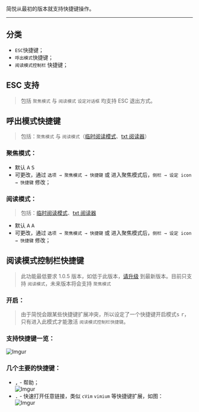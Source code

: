 简悦从最初的版本就支持快捷键操作。

***

分类
---
- `ESC`快捷键；
- `呼出模式`快捷键；
- `阅读模式控制栏` 快捷键；

ESC 支持
---
> 包括 `聚焦模式` 与 `阅读模式` `设定对话框` 均支持 ESC 退出方式。

呼出模式快捷键
---
> 包括：`聚焦模式` 与 `阅读模式`（[临时阅读模式](https://github.com/Kenshin/simpread/wiki/%E4%B8%B4%E6%97%B6%E9%98%85%E8%AF%BB%E6%A8%A1%E5%BC%8F)、[txt 阅读器](https://github.com/Kenshin/simpread/wiki/txt-%E9%98%85%E8%AF%BB%E5%99%A8)）

### 聚焦模式：
- 默认 <kbd>A</kbd> <kbd>S</kbd>
- 可更改，通过 `选项 → 聚焦模式 → 快捷键` 或 进入聚焦模式后，`侧栏 → 设定 icon → 快捷键` 修改；

### 阅读模式：
> 包括：[临时阅读模式](https://github.com/Kenshin/simpread/wiki/%E4%B8%B4%E6%97%B6%E9%98%85%E8%AF%BB%E6%A8%A1%E5%BC%8F)、[txt 阅读器](https://github.com/Kenshin/simpread/wiki/txt-%E9%98%85%E8%AF%BB%E5%99%A8)
- 默认 <kbd>A</kbd> <kbd>A</kbd>
- 可更改，通过 `选项 → 聚焦模式 → 快捷键` 或 进入聚焦模式后，`侧栏 → 设定 icon → 快捷键` 修改；

阅读模式控制栏快捷键
---
> 此功能最低要求 1.0.5 版本，如低于此版本，[请升级](http://ksria.com/simpread/) 到最新版本。目前只支持 `阅读模式`，未来版本将会支持 `聚焦模式`

### 开启：
> 由于简悦会跟某些快捷键扩展冲突，所以设定了一个快捷键开启模式<kbd>s</kbd> <kbd>r</kbd>，只有进入此模式才能激活 `阅读模式控制栏快捷键`。

### 支持快捷键一览：
![Imgur](https://i.imgur.com/Eb8MzuJ.png)

### 几个主要的快捷键：
- <kbd>,</kbd> - 帮助；  
  ![Imgur](https://i.imgur.com/cFapMy3.gif)
- <kbd>.</kbd> - 快速打开任意链接，类似 `cVim` `vimium` 等快捷键扩展，如图：  
  ![Imgur](https://i.imgur.com/gYuukIN.gif)